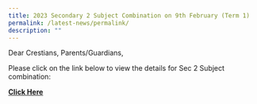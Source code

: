 ```yaml
---
title: 2023 Secondary 2 Subject Combination on 9th February (Term 1)
permalink: /latest-news/permalink/
description: ""
---
```


Dear Crestians, Parents/Guardians,

Please click on the link below to view the details for Sec 2 Subject combination:

[**Click Here**](https://staging.d36c9s2800gq6y.amplifyapp.com/parents/CommunicationWithParents/)